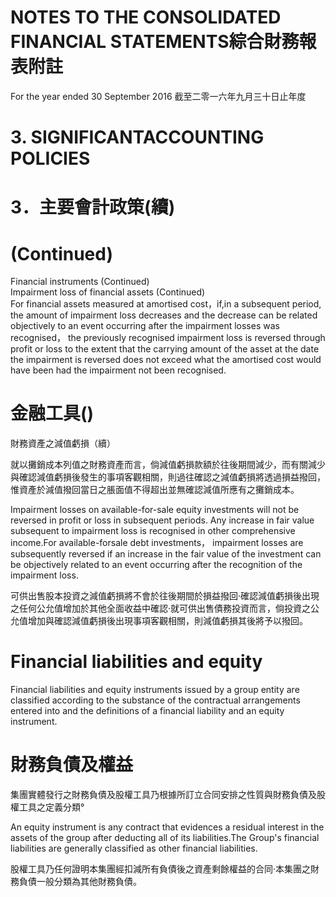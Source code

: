# NOTES TO THE CONSOLIDATED FINANCIAL STATEMENTS綜合財務報表附註  

For the year ended 30 September 2016 截至二零一六年九月三十日止年度  

# 3. SIGNIFICANTACCOUNTING POLICIES  

# 3．主要會計政策(續)  

# (Continued)  

Financial instruments (Continued)   
Impairment loss of financial assets (Continued)   
For financial assets measured at amortised cost，if,in a subsequent period, the amount of impairment loss decreases and the decrease can be related objectively to an event occurring after the impairment losses was recognised， the previously recognised impairment loss is reversed through profit or loss to the extent that the carrying amount of the asset at the date the impairment is reversed does not exceed what the amortised cost would have been had the impairment not been recognised.  

# 金融工具()  

財務資產之減值虧損（續）  

就以攤銷成本列值之財務資產而言，倘減值虧損款額於往後期間減少，而有關減少與確認減值虧損後發生的事項客觀相關，則過往確認之減值虧損將透過損益撥回，惟資產於減值撥回當日之脹面值不得超出並無確認減值所應有之攤銷成本。  

Impairment losses on available-for-sale equity investments will not be reversed in profit or loss in subsequent periods. Any increase in fair value subsequent to impairment loss is recognised in other comprehensive income.For available-forsale debt investments， impairment losses are subsequently reversed if an increase in the fair value of the investment can be objectively related to an event occurring after the recognition of the impairment loss.  

可供出售股本投資之減值虧損將不會於往後期間於損益撥回·確認減值虧損後出現之任何公允值增加於其他全面收益中確認·就可供出售債務投資而言，倘投資之公允值增加與確認減值虧損後出現事項客觀相關，則減值虧損其後將予以撥回。  

# Financial liabilities and equity  

Financial liabilities and equity instruments issued by a group entity are classified according to the substance of the contractual arrangements entered into and the definitions of a financial liability and an equity instrument.  

# 財務負債及權益  

集團實體發行之財務負債及股權工具乃根據所訂立合同安排之性質與財務負債及股權工具之定義分類°  

An equity instrument is any contract that evidences a residual interest in the assets of the group after deducting all of its liabilities.The Group's financial liabilities are generally classified as other financial liabilities.  

股權工具乃任何證明本集團經扣減所有負債後之資產剩餘權益的合同·本集團之財務負債一般分類為其他財務負債。  